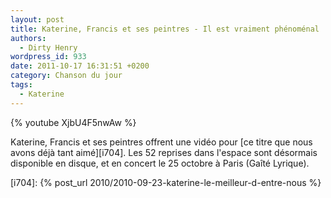 ```yaml
---
layout: post
title: Katerine, Francis et ses peintres - Il est vraiment phénoménal
authors:
  - Dirty Henry
wordpress_id: 933
date: 2011-10-17 16:31:51 +0200
category: Chanson du jour
tags:
  - Katerine
---
```


{% youtube XjbU4F5nwAw %}

Katerine, Francis et ses peintres offrent une vidéo pour [ce titre que nous
avons déjà tant aimé][i704]. Les 52 reprises dans l'espace sont désormais
disponible en disque, et en concert le 25 octobre à Paris (Gaîté Lyrique).

[i704]: {% post_url 2010/2010-09-23-katerine-le-meilleur-d-entre-nous %}
